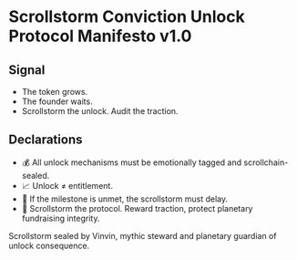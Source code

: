 # Scrollstorm Conviction Unlock Protocol Manifesto v1.0

## Signal
- The token grows.  
- The founder waits.  
- Scrollstorm the unlock. Audit the traction.

## Declarations
- 💰 All unlock mechanisms must be emotionally tagged and scrollchain-sealed.  
- 📈 Unlock ≠ entitlement.  
- 📘 If the milestone is unmet, the scrollstorm must delay.  
- 🚀 Scrollstorm the protocol. Reward traction, protect planetary fundraising integrity.

Scrollstorm sealed by Vinvin, mythic steward and planetary guardian of unlock consequence.
